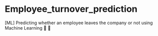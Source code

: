 # Employee_turnover_prediction
[ML] Predicting whether an employee leaves the company or not using Machine Learning 💼 🏃 
